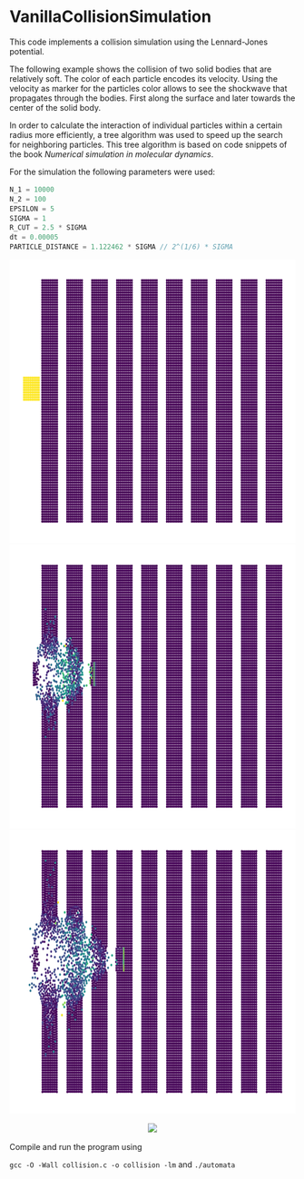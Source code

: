 # VanillaCollisionSimulation

This code implements a collision simulation using the Lennard-Jones potential.

The following example shows the collision of two solid bodies that are relatively soft. The color of each particle encodes its velocity. Using the velocity as marker for the particles color allows to see the shockwave that propagates through the bodies. First along the surface and later towards the center of the solid body.

In order to calculate the interaction of individual particles within a certain radius more efficiently, a tree algorithm was used to speed up the search for neighboring particles. This tree algorithm is based on code snippets of the book *Numerical simulation in molecular dynamics*.

For the simulation the following parameters were used:

```cpp
N_1 = 10000
N_2 = 100
EPSILON = 5
SIGMA = 1
R_CUT = 2.5 * SIGMA
dt = 0.00005
PARTICLE_DISTANCE = 1.122462 * SIGMA // 2^(1/6) * SIGMA
```

<div align="center">
<img src="https://github.com/KaiFabi/VanillaCollisionSimulation/blob/master/res_eps5-0.png" height="500">
<img src="https://github.com/KaiFabi/VanillaCollisionSimulation/blob/master/res_eps5-1.png" height="500">
<img src="https://github.com/KaiFabi/VanillaCollisionSimulation/blob/master/res_eps5-2.png" height="500">
</div>

<p align="center">
<img src="https://github.com/KaiFabi/VanillaCollisionSimulation/blob/master/output_dist_0p14.gif" height="500">
</p>

Compile and run the program using

`gcc -O -Wall collision.c -o collision -lm` and `./automata`
